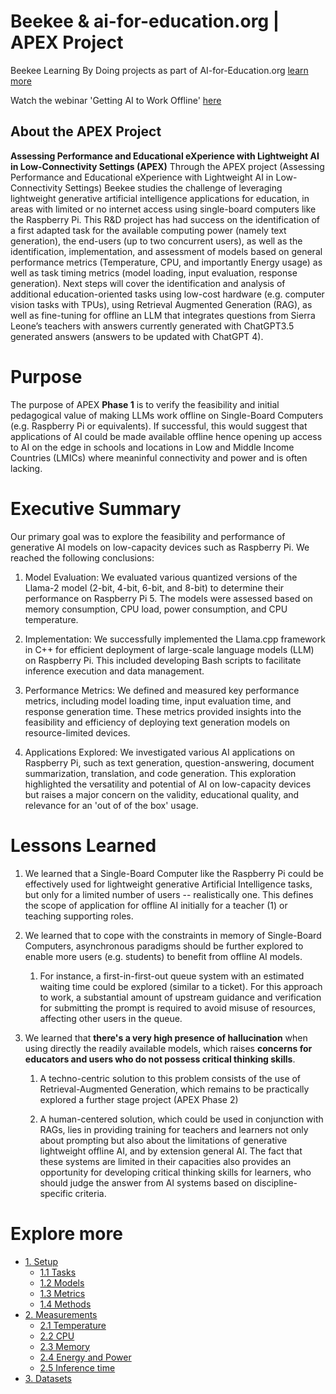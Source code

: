 # Beekee & ai-for-education.org | APEX Project
Beekee Learning By Doing projects as part of AI-for-Education.org [learn more](https://ai-for-education.org/lbd-beekee/)

Watch the webinar 'Getting AI to Work Offline' [here](https://www.youtube.com/watch?v=NS7Odcer2M8)


## About the APEX Project
**Assessing Performance and Educational eXperience with Lightweight AI in Low-Connectivity Settings (APEX)**
Through the APEX project (Assessing Performance and Educational eXperience with Lightweight AI in Low-Connectivity Settings) Beekee studies the challenge of leveraging lightweight generative artificial intelligence applications for education, in areas with limited or no internet access using single-board computers like the Raspberry Pi. This R&D project has had success on the identification of a first adapted task for the available computing power (namely text generation), the end-users (up to two concurrent users), as well as the identification, implementation, and assessment of models based on general performance metrics (Temperature, CPU, and importantly Energy usage) as well as task timing metrics (model loading, input evaluation, response generation). Next steps will cover the identification and analysis of additional education-oriented tasks using low-cost hardware (e.g. computer vision tasks with TPUs), using Retrieval Augmented Generation (RAG), as well as fine-tuning for offline an LLM that integrates questions from Sierra Leone’s teachers with answers currently generated with ChatGPT3.5 generated answers (answers to be updated with ChatGPT 4).

Purpose
=======

The purpose of APEX **Phase 1** is to verify the feasibility and initial pedagogical value of making LLMs work offline on Single-Board Computers (e.g. Raspberry Pi or equivalents). 
If successful, this would suggest that applications of AI could be made available offline hence opening up access to AI on the edge in schools and locations in Low and Middle Income Countries (LMICs) where meaninful connectivity and power and is often lacking.

Executive Summary
=======
Our primary goal was to explore the feasibility and performance of generative AI models on low-capacity devices such as Raspberry Pi. We reached the following conclusions:

1.  Model Evaluation: We evaluated various quantized versions of the Llama-2 model (2-bit, 4-bit, 6-bit, and 8-bit) to determine their performance on Raspberry Pi 5. The models were assessed based on memory consumption, CPU load, power consumption, and CPU temperature.

2.  Implementation: We successfully implemented the Llama.cpp framework in C++ for efficient deployment of large-scale language models (LLM) on Raspberry Pi. This included developing Bash scripts to facilitate inference execution and data management.

3.  Performance Metrics: We defined and measured key performance metrics, including model loading time, input evaluation time, and response generation time. These metrics provided insights into the feasibility and efficiency of deploying text generation models on resource-limited devices.

4.  Applications Explored: We investigated various AI applications on Raspberry Pi, such as text generation, question-answering, document summarization, translation, and code generation. This exploration highlighted the versatility and potential of AI on low-capacity devices but raises a major concern on the validity, educational quality, and relevance for an 'out of of the box' usage.

Lessons Learned
=======
1.  We learned that a Single-Board Computer like the Raspberry Pi could be effectively used for lightweight generative Artificial Intelligence tasks, but only for a limited number of users -- realistically one. This defines the scope of application for offline AI initially for a teacher (1) or teaching supporting roles.

2.  We learned that to cope with the constraints in memory of Single-Board Computers, asynchronous paradigms should be further explored to enable more users (e.g. students) to benefit from offline AI models.

    1.  For instance, a first-in-first-out queue system with an estimated waiting time could be explored (similar to a ticket). For this approach to work, a substantial amount of upstream guidance and verification for submitting the prompt is required to avoid misuse of resources, affecting other users in the queue.

3.  We learned that **there's a very high presence of hallucination** when using directly the readily available models, which raises **concerns for educators and users who do not possess critical thinking skills**.

    1.  A techno-centric solution to this problem consists of the use of Retrieval-Augmented Generation, which remains to be practically explored a further stage project (APEX Phase 2)

    2.  A human-centered solution, which could be used in conjunction with RAGs, lies in providing training for teachers and learners not only about prompting but also about the limitations of generative lightweight offline AI, and by extension general AI. The fact that these systems are limited in their capacities also provides an opportunity for developing critical thinking skills for learners, who should judge the answer from AI systems based on discipline-specific criteria.

Explore more
=======
- [1. Setup](/1.Setup)
    - [1.1 Tasks](/1.Setup/Tasks.md)
    - [1.2 Models](/1.Setup/Models.md)
    - [1.3 Metrics](/1.Setup/Metrics.md)
    - [1.4 Methods](/1.Setup/Methods.md)
- [2. Measurements](/2.Measurements)
    - [2.1 Temperature](/2.Measurements/temperature.md)
    - [2.2 CPU](/2.Measurements/cpu.md)
    - [2.3 Memory](/2.Measurements/memory.md)
    - [2.4 Energy and Power](/2.Measurements/energyPower.md)
    - [2.5 Inference time](/2.Measurements/inferenceTime.md)
- [3. Datasets](3./Dataset)
